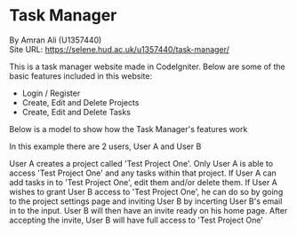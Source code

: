 <h1>Task Manager</h1>
<p>By Amran Ali (U1357440)<br>
Site URL: <a href="https://selene.hud.ac.uk/u1357440/task-manager/">https://selene.hud.ac.uk/u1357440/task-manager/</a></p>
<p>This is a task manager website made in CodeIgniter. Below are some of the basic features included in this website:</p>
<ul>
    <li>Login / Register</li>
    <li>Create, Edit and Delete Projects</li>
    <li>Create, Edit and Delete Tasks</li>
</ul>
<p>Below is a model to show how the Task Manager's features work</p>

<p>In this example there are 2 users, User A and User B</p>

<p>User A creates a project called 'Test Project One'. Only User A is able to access 'Test Project One' and any tasks within that project. If User A can add tasks in to 'Test Project One', edit them and/or delete them. If User A wishes to grant User B access to 'Test Project One', he can do so by going to the project settings page and inviting User B by incerting User B's email in to the input. User B will then have an invite ready on his home page. After accepting the invite, User B will have full access to 'Test Project One'</p>

